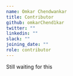 ```yaml
---
name: Omkar Chendwankar
title: Contributor
github: omkarChend1kar
twitter: ""
linkedin: ""
slack: ""
joining_date: ""
role: contributor
---
```


Still waiting for this

